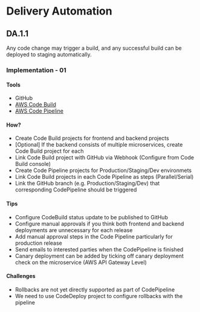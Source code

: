 Delivery Automation
===================

## DA.1.1 

Any code change may trigger a build, and any successful build can be deployed to staging automatically.

### Implementation - 01

#### Tools
- GitHub
- [AWS Code Build](https://aws.amazon.com/codebuild/)
- [AWS Code Pipeline](https://aws.amazon.com/codepipeline/)

#### How?
- Create Code Build projects for frontend and backend projects
- [Optional] If the backend consists of multiple microservices, create Code Build project for each
- Link Code Build project with GitHub via Webhook (Configure from Code Build console)
- Create Code Pipeline projects for Production/Staging/Dev environmets
- Link Code Build projects in each Code Pipeline as steps (Parallel/Serial)
- Link the GitHub branch (e.g. Production/Staging/Dev) that corresponding CodePipeline should be triggered

#### Tips
- Configure CodeBuild status update to be published to GitHub
- Configure manual approvals if you think both frontend and backend deployments are unnecessary for each release
- Add manual approval steps in the Code Pipeline particularly for production release
- Send emails to interested parties when the CodePipeline is finished
- Canary deployment can be added by ticking off canary deployment check on the microservice (AWS API Gateway Level)

#### Challenges
- Rollbacks are not yet directly supported as part of CodePipeline
- We need to use CodeDeploy project to configure rollbacks with the pipeline

